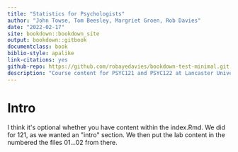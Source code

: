 ```yaml
---
title: "Statistics for Psychologists"
author: "John Towse, Tom Beesley, Margriet Groen, Rob Davies"
date: "2022-02-17"
site: bookdown::bookdown_site
output: bookdown::gitbook
documentclass: book
biblio-style: apalike
link-citations: yes
github-repo: https://github.com/robayedavies/bookdown-test-minimal.git
description: "Course content for PSYC121 and PSYC122 at Lancaster University"
---
```

# Intro

I think it's optional whether you have content within the index.Rmd. We did for 121, as we wanted an "intro" section. We then put the lab content in the numbered the files 01...02 from there.
